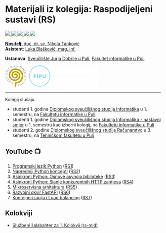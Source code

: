 # Materijali iz kolegija: Raspodijeljeni sustavi (RS)

<p>
  <a href="https://www.python.org/" target="_blank">  <img src="https://img.shields.io/badge/Python-FFD43B?style=for-the-badge&logo=python&logoColor=blue" />
      <a href="https://fastapi.tiangolo.com/" target="_blank">  <img src="https://img.shields.io/badge/fastapi-109989?style=for-the-badge&logo=FASTAPI&logoColor=white" />
  <a href="https://www.docker.com/" target="_blank">  <img src="https://img.shields.io/badge/docker-%230db7ed.svg?style=for-the-badge&logo=docker&logoColor=white" />
  <a href="https://docs.aws.amazon.com/amazondynamodb/latest/developerguide/DynamoDBLocal.DownloadingAndRunning.html" target="_blank">  <img src="https://img.shields.io/badge/Amazon%20DynamoDB-4053D6?style=for-the-badge&logo=Amazon%20DynamoDB&logoColor=white" />
  <a href="https://nginx.org/en/" target="_blank">  <img src="https://img.shields.io/badge/nginx-%23009639.svg?style=for-the-badge&logo=nginx&logoColor=white" />
</p>

**Nositelj**: [doc. dr. sc. Nikola Tanković](https://fipu.unipu.hr/fipu/nikola.tankovic)  
**Asistent**: [Luka Blašković, mag. inf.](https://fipu.unipu.hr/fipu/luka.blaskovic)

**Ustanova**: [Sveučilište Jurja Dobrile u Puli](https://www.unipu.hr/), [Fakultet informatike u Puli](https://fipu.unipu.hr/)

<picture>
  <source media="(prefers-color-scheme: dark)" srcset="https://raw.githubusercontent.com/lukablaskovic/FIPU-WA/refs/heads/main/FIPU_UNIPU_white.png">
  <source media="(prefers-color-scheme: light)" srcset="https://raw.githubusercontent.com/lukablaskovic/FIPU-WA/refs/heads/main/FIPU_UNIPU.png">
  <img alt="Fakultet informatike u Puli (materijali iz kolegija Raspodijeljeni sustavi - Luka Blašković)" 
       src="https://raw.githubusercontent.com/lukablaskovic/FIPU-WA/refs/heads/main/FIPU_UNIPU_white.png" width="300">
</picture>

---

Kolegij slušaju:
- studenti 1. godine [Diplomskog sveučilišnog studija Informatika](https://fipu.unipu.hr/fipu/studijski_programi/diplomski_sveucilisni_studij_informatika) u 1. semestru, na [Fakultetu informatike u Puli](https://fipu.unipu.hr/fipu)
- studenti 1. godine [Diplomskog sveučilišnog studija Informatika - nastavni smjer](https://fipu.unipu.hr/fipu/studijski_programi/diplomski_sveucilisni_studij_informatika_nastavni_smjer) u 1. semestru kao izborni kolegij, na [Fakultetu informatike u Puli](https://fipu.unipu.hr/fipu)
- studenti 2. godine [Diplomskog sveučilišnog studija Računarstvo](https://tfpu.unipu.hr/tfpu/studijski_programi/diplomski/racunarstvo) u 3. semestru, na [Tehničkom fakultetu u Puli](https://tfpu.unipu.hr/tfpu)


## YouTube 📺

1. [Programski jezik Python](https://youtu.be/kXePMgkIHsI) ([RS1](https://github.com/lukablaskovic/FIPU-RS/tree/main/RS1%20-%20Ponavljanje%20Pythona))
2. [Napredniji Python koncepti](https://youtu.be/ql80nc2oGR4) ([RS2](https://github.com/lukablaskovic/FIPU-RS/tree/main/RS2%20-%20Napredniji%20Python%20koncepti))
3. [Asinkroni Python: Osnove asyncio biblioteke](https://youtu.be/f5pmXZnoA0M) ([RS3](https://github.com/lukablaskovic/FIPU-RS/tree/main/RS3%20-%20Asinkroni%20Python%20-%20Osnove%20asyncio%20biblioteke))
4. [Asinkroni Python: Slanje konkurentnih HTTP zahtjeva](https://youtu.be/XdmGpfCJbaE) ([RS4](https://github.com/lukablaskovic/FIPU-RS/tree/main/RS4%20-%20Asinkroni%20Python%20-%20Slanje%20konkurentnih%20HTTP%20zahtjeva))
5. [Mikroservisna arhitektura](https://youtu.be/gA7p9NvNisM) ([RS5](https://github.com/lukablaskovic/FIPU-RS/tree/main/RS5%20-%20Mikroservisna%20arhitektura))
6. [Razvojni okvir FastAPI](https://youtu.be/4hy4Xf6gM6A) ([RS6](https://github.com/lukablaskovic/FIPU-RS/tree/main/RS6%20-%20Razvojni%20okvir%20FastAPI))
7. [Kontejnerizacija i Load balancing](https://youtu.be/FF1wwNmutGc) ([RS7](https://github.com/lukablaskovic/FIPU-RS/tree/main/RS7%20-%20Kontejnerizacija%20i%20Load%20balancing)) 

## Kolokviji

- [Službeni šalabahter za 1. Kolokvij (rs-mid)](https://gist.github.com/lukablaskovic/e66d8cdb651a2b54fba842890c92d121)
